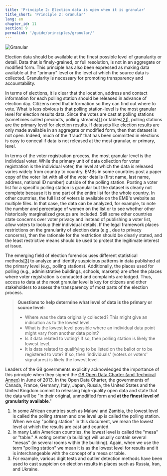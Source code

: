 ```yaml
---
title: 'Principle 2: Election data is open when it is granular'
title_short: 'Principle 2: Granular'
lang: en
chapter_id: 11
section: 9
permalink: '/guide/principles/granular/'
---
```


![Granular](/images/inventory/principles/granular.png)

Election data should be available at the finest possible level of granularity or detail. Data that is finely-grained, or full resolution, is not in an aggregate or modified form. This principle has also been expressed as making data available at the "primary" level or the level at which the source data is collected. Granularity is necessary for promoting transparency and accountability.

In terms of elections, it is clear that the location, address and contact information for each polling station should be released in advance of election day. Citizens need that information so they can find out where to vote. What is less obvious is that polling station-level is the most granular level for election results data. Since the votes are cast at polling stations (sometimes called precincts, polling streams[\[1\]](#footnote-1) or tables[\[2\]](#footnote-2)), polling stations are the primary level for election results. If datasets like election results are only made available in an aggregate or modified form, then that dataset is not open. Indeed, much of the 'fraud' that has been committed in elections is easy to conceal if data is not released at the most granular, or primary, level.

In terms of the voter registration process, the most granular level is the individual voter. While the primary unit of data collection for voter registration is the individual voter, the level at which the data is released varies widely from country to country. EMBs in some countries post a paper copy of the voter list with all of the voter details (first name, last name, address, national ID number) outside of the polling station. Posting a voter list for a specific polling station is granular but the dataset is clearly not complete because it is one part of the entire list for the whole country. In other countries, the full list of voters is available on the EMB's website as multiple files. In that case, the data can be analyzed, for example, to note the number and percentage of women on the list or to see whether other historically marginalized groups are included. Still some other countries state concerns over voter privacy and instead of publishing a voter list, allow voters to lookup their individual details. If the legal framework places restrictions on the granularity of election data (e.g., due to privacy concerns), then the rationale for the restriction should be clearly stated, and the least restrictive means should be used to protect the legitimate interest at issue.

The emerging field of election forensics uses different statistical methods[\[3\]](#footnote-3) to analyze and identify suspicious patterns in data published at the primary level (e.g., polling stations). Additionally, the places used for polling (e.g., administrative buildings, schools, markets) are often the places where voter registration is conducted and complaints are lodged. Thus, access to data at the most granular level is key for citizens and other stakeholders to assess the transparency of most parts of the election process.

> **Questions to help determine what level of data is the primary or source level:**
> 
> *   Where was the data originally collected? This might give an indication as to the lowest level.
> *   What is the lowest level possible where an individual data point might vary from another data point?
> *   Is it data related to voting? If so, then polling station is likely the lowest level.
> *   It is data related to qualifying to be listed on the ballot or to be registered to vote? If so, then 'individuals' (voters or voters' signatures) is likely the lowest level.

Leaders of the G8 governments explicitly acknowledged the importance of this principle when they signed the [G8 Open Data Charter (and Technical Annex)](https://www.gov.uk/government/publications/open-data-charter/g8-open-data-charter-and-technical-annex#principle-2-quality-and-quantity) in June of 2013. In the Open Data Charter, the governments of Canada, France, Germany, Italy, Japan, Russia, the United States and the United Kingdom commit to releasing high-quality open data and state that the data will be "in their original, unmodified form and **at the finest level of granularity available**."

1.  [](#reference-1)In some African countries such as Malawi and Zambia, the lowest level is called the polling stream and one level up is called the polling station. When we say "polling station" in this document, we mean the lowest level at which the results are cast and counted.
2.  [](#reference-2)In many Latin American countries, the lowest level is called the "mesa" or "table." A voting center (a building) will usually contain several "mesas" (in several rooms within the building). Again, when we use the term "polling station" we mean it is as the lowest level for results and it is interchangeable with the concept of a mesa or table.
3.  [](#reference-3)For example, various digit tests and outlier detection methods have been used to cast suspicion on election results in places such as Russia, Iran, and Ukraine.
